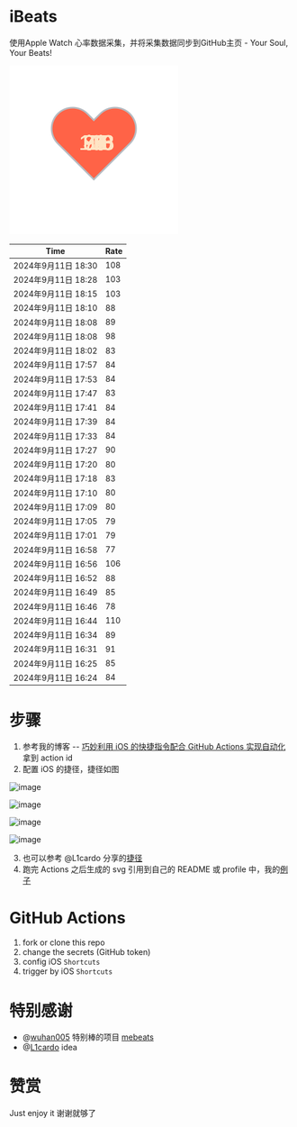 # iBeats
使用Apple Watch 心率数据采集，并将采集数据同步到GitHub主页 - Your Soul, Your Beats!

![](./files/heart.svg)

<!--START_SECTION:my_heart_rate-->
| Time | Rate | 
 | ---- | ---- | 
| 2024年9月11日 18:30 | 108 |
| 2024年9月11日 18:28 | 103 |
| 2024年9月11日 18:15 | 103 |
| 2024年9月11日 18:10 | 88 |
| 2024年9月11日 18:08 | 89 |
| 2024年9月11日 18:08 | 98 |
| 2024年9月11日 18:02 | 83 |
| 2024年9月11日 17:57 | 84 |
| 2024年9月11日 17:53 | 84 |
| 2024年9月11日 17:47 | 83 |
| 2024年9月11日 17:41 | 84 |
| 2024年9月11日 17:39 | 84 |
| 2024年9月11日 17:33 | 84 |
| 2024年9月11日 17:27 | 90 |
| 2024年9月11日 17:20 | 80 |
| 2024年9月11日 17:18 | 83 |
| 2024年9月11日 17:10 | 80 |
| 2024年9月11日 17:09 | 80 |
| 2024年9月11日 17:05 | 79 |
| 2024年9月11日 17:01 | 79 |
| 2024年9月11日 16:58 | 77 |
| 2024年9月11日 16:56 | 106 |
| 2024年9月11日 16:52 | 88 |
| 2024年9月11日 16:49 | 85 |
| 2024年9月11日 16:46 | 78 |
| 2024年9月11日 16:44 | 110 |
| 2024年9月11日 16:34 | 89 |
| 2024年9月11日 16:31 | 91 |
| 2024年9月11日 16:25 | 85 |
| 2024年9月11日 16:24 | 84 |

<!--END_SECTION:my_heart_rate-->

# 步骤
1. 参考我的博客 -- [巧妙利用 iOS 的快捷指令配合 GitHub Actions 实现自动化](https://github.com/yihong0618/gitblog/issues/198) 拿到 action id
2. 配置 iOS 的捷径，捷径如图

![image](https://user-images.githubusercontent.com/15976103/122154218-0db0b480-ce97-11eb-93bb-5aec07c558dc.png)

![image](https://user-images.githubusercontent.com/15976103/122154236-186b4980-ce97-11eb-8e4b-70551a0391ae.png)

![image](https://user-images.githubusercontent.com/15976103/122154268-2d47dd00-ce97-11eb-902e-3acf292265a9.png)

![image](https://user-images.githubusercontent.com/15976103/122174055-fa144680-ceb4-11eb-9be2-3eb83cd516f7.png)

3. 也可以参考 @L1cardo 分享的[捷径](https://www.icloud.com/shortcuts/6ab6047b459c41ad822ad6b94b1c03d4)
4. 跑完 Actions 之后生成的 svg 引用到自己的 README 或 profile 中，我的[例子](https://github.com/yihong0618) 

# GitHub Actions

1. fork or clone this repo
2. change the secrets (GitHub token)
3. config iOS `Shortcuts` 
4. trigger by iOS `Shortcuts`

# 特别感谢
- @[wuhan005](https://github.com/wuhan005) 特别棒的项目 [mebeats](https://github.com/wuhan005/mebeats)
- @[L1cardo](https://github.com/L1cardo) idea

# 赞赏
Just enjoy it
谢谢就够了

